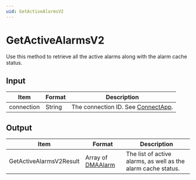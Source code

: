 ```yaml
---
uid: GetActiveAlarmsV2
---
```


# GetActiveAlarmsV2

Use this method to retrieve all the active alarms along with the alarm cache status.

<!-- Available from DataMiner 10.0.7 onwards. -->

## Input

| Item       | Format | Description                                          |
|------------|--------|------------------------------------------------------|
| connection | String | The connection ID. See [ConnectApp](xref:ConnectApp). |

## Output

| Item | Format | Description |
|--|--|--|
| GetActiveAlarmsV2Result | Array of [DMAAlarm](xref:DMAAlarm) | The list of active alarms, as well as the alarm cache status. |
